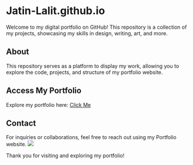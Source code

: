 # Jatin-Lalit.github.io

Welcome to my digital portfolio on GitHub! This repository is a collection of my projects, showcasing my skills in design, writing, art, and more.

## About

This repository serves as a platform to display my work, allowing you to explore the code, projects, and structure of my portfolio website.

## Access My Portfolio

Explore my portfolio here: [Click Me](https://jatin-lalit.github.io)

## Contact

For inquiries or collaborations, feel free to reach out using my Portfolio website.
![](https://imagetolink.com/ib/Ub2P07N1PT.png)


Thank you for visiting and exploring my portfolio!

